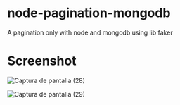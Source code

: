 # node-pagination-mongodb
A pagination only with node and mongodb using lib faker

# Screenshot

![Captura de pantalla (28)](https://user-images.githubusercontent.com/54685136/81685697-28a82e00-9426-11ea-8e75-9682fbf84a16.png)

![Captura de pantalla (29)](https://user-images.githubusercontent.com/54685136/81685708-2a71f180-9426-11ea-977c-1599a97bd802.png)
